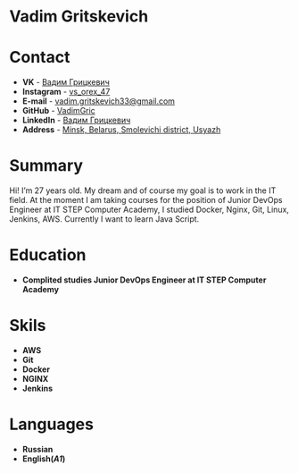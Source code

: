 # Vadim Gritskevich 
# Contact 
- **VK** - [Вадим Грицкевич](https://vk.com/id133387725)
- **Instagram** - [vs_orex_47](https://www.instagram.com/vs_orex_47/)
- **E-mail** - vadim.gritskevich33@gmail.com
- **GitHub** - [VadimGric](https://github.com/VadimGric)
- **LinkedIn** - [Вадим Грицкевич](https://www.linkedin.com/in/%D0%B2%D0%B0%D0%B4%D0%B8%D0%BC-%D0%B3%D1%80%D0%B8%D1%86%D0%BA%D0%B5%D0%B2%D0%B8%D1%87-39b2b4211/)
- **Address** - [Minsk, Belarus, Smolevichi district, Usyazh](https://www.google.com/maps/place/%D0%A3%D1%81%D1%8F%D0%B6/@54.0710938,28.013033,19z/data=!4m5!3m4!1s0x46dbb3474f102961:0x84ac00f3e41c7dcc!8m2!3d54.0770438!4d28.0042344)
# Summary 
Hi!
I’m 27 years old.
My dream and of course my goal is to work in the IT field.
At the moment I am taking courses for the position of Junior DevOps Engineer at IT STEP Computer Academy, I studied Docker, Nginx, Git, Linux, Jenkins, AWS.
Currently   I want to learn Java Script.
# Education
- **Complited studies Junior DevOps Engineer at IT STEP Computer Academy**
# Skils
- **AWS**
- **Git**
- **Docker**
- **NGINX**
- **Jenkins**
# Languages
- **Russian**
- **English(***A1***)**